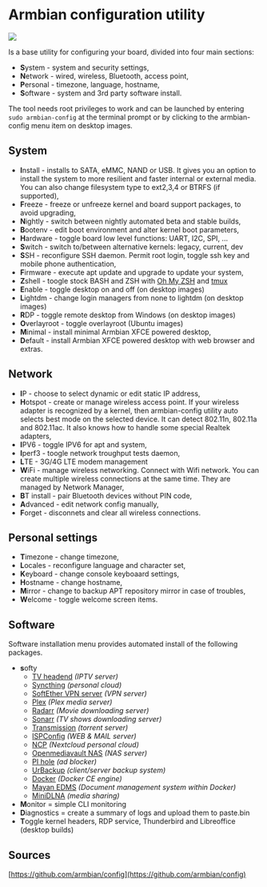 # Armbian configuration utility

![](https://raw.githubusercontent.com/armbian/config/master/images/animated-888.gif)

Is a base utility for configuring your board, divided into four main sections:

- **S**ystem - system and security settings,
- **N**etwork - wired, wireless, Bluetooth, access point,
- **P**ersonal - timezone, language, hostname,
- **S**oftware - system and 3rd party software install.

The tool needs root privileges to work and can be launched by entering ```sudo armbian-config``` at the terminal prompt or by clicking to the armbian-config menu item on desktop images.

## System

- **I**nstall - installs to SATA, eMMC, NAND or USB. It gives you an option to install the system to more resilient and faster internal or external media. You can also change filesystem type to ext2,3,4 or BTRFS (if supported),
- **F**reeze - freeze or unfreeze kernel and board support packages, to avoid upgrading,
- **N**ightly - switch between nightly automated beta and stable builds,
- **B**ootenv - edit boot environment and alter kernel boot parameters,
- **H**ardware - toggle board low level functions: UART, I2C, SPI, ...
- **S**witch - switch to/between alternative kernels: legacy, current, dev
- **S**SH - reconfigure SSH daemon. Permit root login, toggle ssh key and mobile phone authentication,
- **F**irmware - execute apt update and upgrade to update your system,
- **Z**shell - toogle stock BASH and ZSH with [Oh My ZSH](https://ohmyz.sh/) and [tmux](https://en.wikipedia.org/wiki/Tmux)
- **E**nable - toggle desktop on and off (on desktop images)
- **L**ightdm - change login managers from none to lightdm (on desktop images)
- **R**DP - toggle remote desktop from Windows (on desktop images)
- **O**verlayroot - toggle overlayroot (Ubuntu images)
- **M**inimal - install minimal Armbian XFCE powered desktop,
- **D**efault - install Armbian XFCE powered desktop with web browser and extras.

## Network

- **I**P - choose to select dynamic or edit static IP address,
- **H**otspot - create or manage wireless access point. If your wireless adapter is recognized by a kernel, then armbian-config utility auto selects best mode on the selected device. It can detect 802.11n, 802.11a and 802.11ac. It also knows how to handle some special Realtek adapters,
- **I**PV6 - toggle IPV6 for apt and system,
- **I**perf3 - toogle network troughput tests daemon,
- **L**TE - 3G/4G LTE modem management
- **W**iFi - manage wireless networking. Connect with Wifi network. You can create multiple wireless connections at the same time. They are managed by Network Manager,
- **B**T install - pair Bluetooth devices without PIN code,
- **A**dvanced - edit network config manually,
- **F**orget - disconnets and clear all wireless connections.

## Personal settings

- **T**imezone - change timezone,
- **L**ocales - reconfigure language and character set,
- **K**eyboard - change console keyboaard settings,
- **H**ostname - change hostname,
- **M**irror - change to backup APT repository mirror in case of troubles,
- **W**elcome - toggle welcome screen items.

## Software

Software installation menu provides automated install of the following packages.

- **s**ofty
	- [TV headend](https://tvheadend.org/) *(IPTV server)*
	- [Syncthing](https://syncthing.net/) *(personal cloud)*
	- [SoftEther VPN server](https://www.softether.org/) *(VPN server)*
	- [Plex](https://www.plex.tv/) *(Plex media server)*
	- [Radarr](https://radarr.video/) *(Movie downloading server)*
	- [Sonarr](https://sonarr.tv/) *(TV shows downloading server)*
	- [Transmission](https://transmissionbt.com/) *(torrent server)*
	- [ISPConfig](https://www.ispconfig.org/) *(WEB & MAIL server)*
	- [NCP](https://ownyourbits.com/nextcloudpi/) *(Nextcloud personal cloud)*
	- [Openmediavault NAS](https://www.openmediavault.org/) *(NAS server)*
	- [PI hole](https://pi-hole.net) *(ad blocker)*
	- [UrBackup](https://www.urbackup.org/) *(client/server backup system)*
	- [Docker](https://www.docker.com) *(Docker CE engine)*
	- [Mayan EDMS](https://www.mayan-edms.com/) *(Document management system within Docker)*
	- [MiniDLNA](https://minidlna.sourceforge.net/) *(media sharing)*
- **M**onitor = simple CLI monitoring 
- **D**iagnostics = create a summary of logs and upload them to paste.bin
- **T**oggle kernel headers, RDP service, Thunderbird and Libreoffice (desktop builds)

## Sources

[https://github.com/armbian/config](https://github.com/armbian/config)
